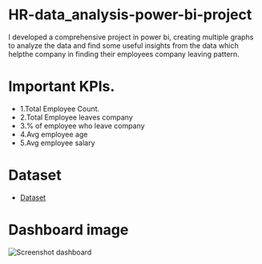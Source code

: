 # HR-data_analysis-power-bi-project
I developed a comprehensive project in power bi, creating multiple graphs to analyze the data and find some useful insights from the data which helpthe company in finding their employees company leaving pattern.

# Important KPIs.
- 1.Total Employee Count.
- 2.Total Employee leaves company
- 3.% of employee who leave company
- 4.Avg employee age
- 5.Avg employee salary

# Dataset
- <a href="https://github.com/shouryavedant/HR-data_analysis-power-bi-project/blob/main/HR_Analytics.csv">Dataset</a>

# Dashboard image
![Screenshot dashboard](https://github.com/user-attachments/assets/d005186e-ba91-4648-abc5-c65ee128b743)

